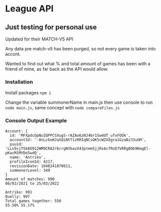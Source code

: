 # League API

## Just testing for personal use

Updated for their MATCH-V5 API

Any data pre match-v5 has been purged, so not every game is taken into accont.

Wanted to find out what % and total amount of games has been with a friend of mine, as far back as the API would allow.

### Installation
Install packages `npm i`

Change the variable summonerName in main.js then use console to run `node main.js`, same concept with `node compareFiles.js`


### Console Output Example
```
Account: {
  id: 'MFXpdcOpNuIQPPCSXugS-rAZAo6zNJ46r1Sw4UT_ufxFOOk',
  accountId: '-8nLc6oHJaSQiNtT1zRRIqNCsOK5cWZXXgra1GzaBz33uGM',
  puuid: 'LLn5sjTSk8O912WM9CRA2r6rrgNYbazX43ptmm5jjRs6cfRnD7VRRgBOb9KmgEl-pKacM1MYDe5wdQ',
  name: 'Antriko',
  profileIconId: 4217,
  revisionDate: 1648241870611,
  summonerLevel: 349
}
Amount of matches: 990
06/02/2021 to 25/03/2022
```

```
Antriko: 991
Quelly: 997
Total games together: 550
55.50% 55.17%
```